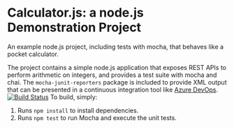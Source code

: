 Calculator.js: a node.js Demonstration Project
==============================================
An example node.js project, including tests with mocha, that behaves like
a pocket calculator.

The project contains a simple node.js application that exposes REST APIs
to perform arithmetic on integers, and provides a test suite with mocha
and chai.  The `mocha-junit-reporters` package is included to provide XML
output that can be presented in a continuous integration tool like
[Azure DevOps](https://azure.com/devops).
[![Build Status](https://dev.azure.com/prasannapatilgnaz400/PartsUnlimited/_apis/build/status/prasannapapatil.calculator)](https://dev.azure.com/prasannapatilgnaz400/PartsUnlimited/_build/latest?definitionId=4)
To build, simply:

1. Runs `npm install` to install dependencies.
2. Runs `npm test` to run Mocha and execute the unit tests.

